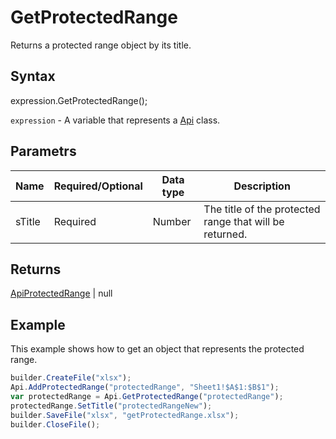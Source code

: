 # GetProtectedRange

Returns a protected range object by its title.

## Syntax

expression.GetProtectedRange();

`expression` - A variable that represents a [Api](../Api.md) class.


## Parametrs

| **Name** | **Required/Optional** | **Data type** | **Description** |
| ------------- | ------------- | ------------- | ------------- |
| sTitle | Required | Number | The title of the protected range that will be returned. |


## Returns

[ApiProtectedRange](../../ApiProtectedRange/ApiProtectedRange.md) &#124; null

## Example

This example shows how to get an object that represents the protected range.

```javascript
builder.CreateFile("xlsx");
Api.AddProtectedRange("protectedRange", "Sheet1!$A$1:$B$1");
var protectedRange = Api.GetProtectedRange("protectedRange");
protectedRange.SetTitle("protectedRangeNew");
builder.SaveFile("xlsx", "getProtectedRange.xlsx");
builder.CloseFile();
```